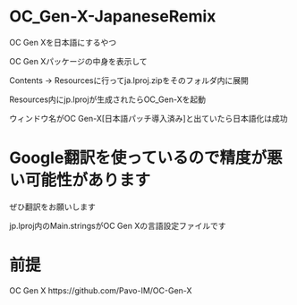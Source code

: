 <h1>OC_Gen-X-JapaneseRemix</h1>
<p>OC Gen Xを日本語にするやつ</p>
<p>OC Gen Xパッケージの中身を表示して</p>
<p>Contents -> Resourcesに行ってja.lproj.zipをそのフォルダ内に展開</p>
<p>Resources内にjp.lprojが生成されたらOC_Gen-Xを起動</p>
<p>ウィンドウ名がOC Gen-X[日本語パッチ導入済み]と出ていたら日本語化は成功</p>
<h1>Google翻訳を使っているので精度が悪い可能性があります</h1>
<p>ぜひ翻訳をお願いします</p>
<p>jp.lproj内のMain.stringsがOC Gen Xの言語設定ファイルです</p>
<h1>前提</h1>
<p>OC Gen X https://github.com/Pavo-IM/OC-Gen-X</p>
